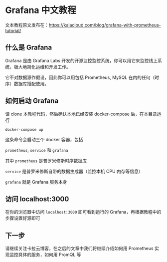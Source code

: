 # Grafana 中文教程

文本教程原文发布在：https://kalacloud.com/blog/grafana-with-prometheus-tutorial/


## 什么是 Grafana 
Grafana 是由 Grafana Labs 开发的开源监控监控系统，你可以用它来监控线上系统，极大地简化运维和开发工作。

它不对数据源作假设，因此你可以用包括 Prometheus, MySQL 在内的任何（时序）数据库搭配使用。

## 如何启动 Grafana

请 clone 本教程代码，然后确认本地已经安装 docker-compose 后，在本目录运行

`docker-compose up` 

这条命令会启动三个 docker 容器，包括

`prometheus`, `service` 和 `grafana` 

其中 `prometheus` 是普罗米修斯时序数据库

`service` 是普罗米修斯自带的数据生成器（监控本机 CPU 内存等信息）

`grafana` 就是 Grafana 服务本身

## 访问 localhost:3000

在你的浏览器中访问 `localhost:3000` 即可看到运行的 Grafana，再根据教程中的步骤设置好源即可

## 下一步

请继续关注卡拉云博客，在之后的文章中我们将继续介绍如何用 Prometheus 实现监控具体的服务，如何用 PromQL 等


